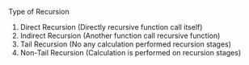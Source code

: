 Type of Recursion

1. Direct Recursion (Directly recursive function call itself)
2. Indirect Recursion (Another function call recursive function)
3. Tail Recursion (No any calculation performed recursion stages)
4. Non-Tail Recursion (Calculation is performed on recursion stages)